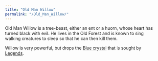 ```yaml
---
title: "Old Man Willow"
permalink: "/Old_Man_Willow/"
---
```


Old Man Willow is a tree-beast, either an ent or a huorn, whose heart
has turned black with evil. He lives in the Old Forest and is known to
sing walking creatures to sleep so that he can then kill them.

Willow is very powerful, but drops the [Blue
crystal](Blue_crystal "wikilink") that is sought by
[Legends](Legends "wikilink").